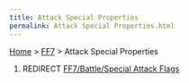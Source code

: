 ```yaml
---
title: Attack Special Properties
permalink: Attack Special Properties.html
---
```


[Home](../Main%20Page.md) > [FF7](../FF7.md) > Attack Special Properties

1.  REDIRECT [FF7/Battle/Special Attack Flags][]

  [FF7/Battle/Special Attack Flags]: Battle/Special%20Attack%20Flags.md
    "wikilink"
